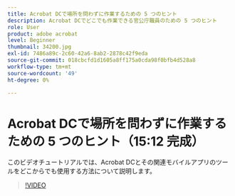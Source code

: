 ```yaml
---
title: Acrobat DCで場所を問わずに作業するための 5 つのヒント
description: Acrobat DCでどこでも作業できる官公庁職員のための 5 つのヒント
role: User
product: adobe acrobat
level: Beginner
thumbnail: 34200.jpg
exl-id: 7486a89c-2c60-42a6-8ab2-2878c42f9eda
source-git-commit: 018cbcfd1d1605a8ff175a0cda98f0bfb4d528a8
workflow-type: tm+mt
source-wordcount: '49'
ht-degree: 0%

---
```


# Acrobat DCで場所を問わずに作業するための 5 つのヒント（15:12 完成）

このビデオチュートリアルでは、Acrobat DCとその関連モバイルアプリのツールをどこからでも使用する方法について説明します。

>[!VIDEO](https://video.tv.adobe.com/v/34200?chaptermarkers=on)
